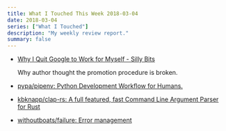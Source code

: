 ```yaml
---
title: What I Touched This Week 2018-03-04
date: 2018-03-04
series: ["What I Touched"]
description: "My weekly review report."
summary: false
---
```


- [Why I Quit Google to Work for Myself - Silly Bits](https://mtlynch.io/why-i-quit-google/)

    Why author thought the promotion procedure is broken.
- [pypa/pipenv: Python Development Workflow for Humans.](https://github.com/pypa/pipenv)
- [kbknapp/clap-rs: A full featured, fast Command Line Argument Parser for Rust](https://github.com/kbknapp/clap-rs)
- [withoutboats/failure: Error management](https://github.com/withoutboats/failure)
